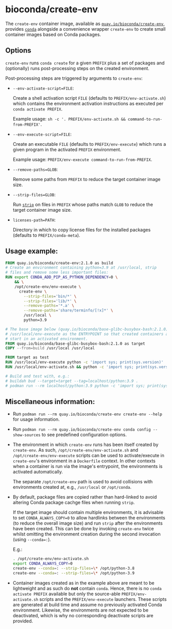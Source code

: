 # bioconda/create-env

The `create-env` container image, available as [`quay.io/bioconda/create-env`](https://quay.io/repository/bioconda/create-env?tab=tags), provides [`conda`](https://github.com/conda/conda/) alongside a convenience wrapper `create-env` to create small container images based on Conda packages.


## Options

`create-env` runs `conda create` for a given `PREFIX` plus a set of packages and (optionally) runs post-processing steps on the created environment.

Post-processing steps are triggered by arguments to `create-env`:

- `--env-activate-script=FILE`:

  Create a shell activation script `FILE` (defaults to `PREFIX/env-activate.sh`) which contains the environment activation instructions as executed per `conda activate PREFIX`.

  Example usage: `sh -c '. PREFIX/env-activate.sh && command-to-run-from-PREFIX'`.

- `--env-execute-script=FILE`:

  Create an executable `FILE` (defaults to `PREFIX/env-execute`) which runs a given program in the activated `PREFIX` environment.

  Example usage: `PREFIX/env-execute command-to-run-from-PREFIX`.

- `--remove-paths=GLOB`:

  Remove some paths from `PREFIX` to reduce the target container image size.

- `--strip-files=GLOB`:

  Run [`strip`](https://sourceware.org/binutils/docs/binutils/strip.html) on files in `PREFIX` whose paths match `GLOB` to reduce the target container image size.

- `licenses-path=PATH`:

  Directory in which to copy license files for the installed packages (defaults to `PREFIX/conda-meta`).


## Usage example:
```Dockerfile
FROM quay.io/bioconda/create-env:2.1.0 as build
# Create an environment containing python=3.9 at /usr/local, strip
# files and remove some less important files:
RUN export CONDA_ADD_PIP_AS_PYTHON_DEPENDENCY=0 \
    && \
    /opt/create-env/env-execute \
      create-env \
        --strip-files='bin/*' \
        --strip-files='lib/*' \
        --remove-paths='*.a' \
        --remove-paths='share/terminfo/[!x]*' \
        /usr/local \
        python=3.9

# The base image below (quay.io/bioconda/base-glibc-busybox-bash:2.1.0) defines
# /usr/local/env-execute as the ENTRYPOINT so that created containers always
# start in an activated environment.
FROM quay.io/bioconda/base-glibc-busybox-bash:2.1.0 as target
COPY --from=build /usr/local /usr/local

FROM target as test
RUN /usr/local/env-execute python -c 'import sys; print(sys.version)'
RUN /usr/local/env-activate.sh && python -c 'import sys; print(sys.version)'

# Build and test with, e.g.:
# buildah bud --target=target --tag=localhost/python:3.9 .
# podman run --rm localhost/python:3.9 python -c 'import sys; print(sys.version)'
```

## Miscellaneous information:

- Run `podman run --rm quay.io/bioconda/create-env create-env --help` for usage information.

- Run `podman run --rm quay.io/bioconda/create-env conda config --show-sources` to see predefined configuration options.

- The environment in which `create-env` runs has been itself created by `create-env`.
  As such, `/opt/create-env/env-activate.sh` and `/opt/create-env/env-execute` scripts can be used to activate/execute in `create-env`'s environment in a `Dockerfile` context.
  In other contexts when a container is run via the image's entrypoint, the environments is activated automatically.

  The separate `/opt/create-env` path is used to avoid collisions with environments created at, e.g., `/usr/local` or `/opt/conda`.

- By default, package files are copied rather than hard-linked to avoid altering Conda package cachge files when running `strip`.

  If the target image should contain multiple environments, it is advisable to set `CONDA_ALWAYS_COPY=0` to allow hardlinks between the environments (to reduce the overall image size) and run `strip` after the environments have been created.
  This can be done by invoking `create-env` twice whilst omitting the environment creation during the second invocation (using `--conda=:`).

  E.g.:
  ```sh
  . /opt/create-env/env-activate.sh
  export CONDA_ALWAYS_COPY=0
  create-env --conda=: --strip-files=\* /opt/python-3.8
  create-env --conda=: --strip-files=\* /opt/python-3.9
  ```

- Container images created as in the example above are meant to be lightweight and as such do **not** contain `conda`.
  Hence, there is no `conda activate PREFIX` available but only the source-able `PREFIX/env-activate.sh` scripts and the `PREFIX/env-execute` launchers.
  These scripts are generated at build time and assume no previously activated Conda environment.
  Likewise, the environments are not expected to be deactivated, which is why no corresponding deactivate scripts are provided.

